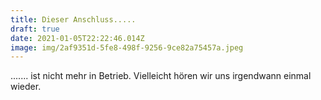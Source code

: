 ```yaml
---
title: Dieser Anschluss.....
draft: true
date: 2021-01-05T22:22:46.014Z
image: img/2af9351d-5fe8-498f-9256-9ce82a75457a.jpeg
---
```

....... ist nicht mehr in Betrieb. Vielleicht hören wir uns irgendwann einmal wieder.